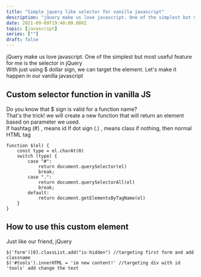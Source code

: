 ```yaml
---
title: "Simple jquery like selector for vanilla javascript"
description: "jQuery make us love javascript. One of the simplest but most useful feature for me is the selector in jquery, just use $ dollar sign and target the element. Let's make it happen in our vanilla javascript"
date: 2021-09-09T19:40:00.000Z
topic: [javascript]
series: [""]
draft: false
---
```

jQuery make us love javascript. One of the simplest but most useful feature for me is the selector in jQuery   
With just using $ dollar sign, we can target the element. Let's make it happen in our vanilla javascript  

## Custom selector function in vanilla JS
Do you know that $ sign is valid for a function name?  
That's the trick! we will create a new function that will return an element based on parameter we used.  
If hashtag (#) , means id
If dot sign (.) , means class
if nothing, then normal HTML tag
```
function $(el) {
    const type = el.charAt(0)
    switch (type) {
        case "#":
            return document.querySelector(el)
            break;
        case ".":
            return document.querySelectorAll(el)
            break;
        default:
            return document.getElementsByTagName(el)
    }
}
```

## How to use this custom element
Just like our friend, jQuery
```
$('form')[0].classList.add("is-hidden") //targeting first form and add classname
$('#tools').innerHTML = 'im new content!' //targeting div with id 'tools' add change the text
```


